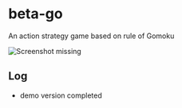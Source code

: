 # beta-go

An action strategy game based on rule of Gomoku

![Screenshot missing](https://drive.google.com/a/umich.edu/uc?id=1lvb9MT21V6DtArrpPup5arYsIM8Tt2pQ)

## Log

- demo version completed
